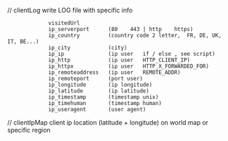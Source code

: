 // clientLog     write LOG file with specific info

                 visitedUrl
                 ip_serverport      (80    443 | http    https)
                 ip_country         (country code 2 letter,  FR, DE, UK, IT, BE...)
                 ip_city            (city)
                 ip_ip              (ip user   if / else , see script)
                 ip_http            (ip user   HTTP_CLIENT_IP)
                 ip_httpx           (ip user   HTTP_X_FORWARDED_FOR)
                 ip_remoteaddress   (ip user   REMOTE_ADDR)
                 ip_remoteport      (port user)
                 ip_longitude       (ip longitude)
                 ip_latitude        (ip latitude)
                 ip_timestamp       (timestamp unix)
                 ip_timehuman       (timestamp human)
                 ip_useragent       (user agent)


// clientIpMap    client ip location (latitude + longitude) on world map or specific region
